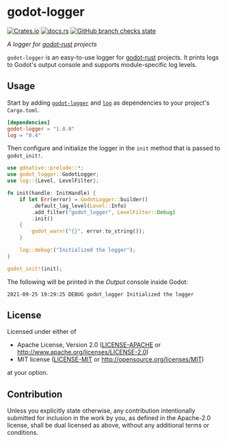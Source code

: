 # godot-logger

[![Crates.io](https://img.shields.io/crates/v/godot-logger)](https://crates.io/crates/godot-logger)
[![docs.rs](https://img.shields.io/docsrs/godot-logger)](https://docs.rs/godot-logger)
[![GitHub branch checks state](https://img.shields.io/github/checks-status/jdno/godot-logger/main)](https://github.com/jdno/godot-logger/actions)

_A logger for [godot-rust] projects_

`godot-logger` is an easy-to-use logger for [godot-rust] projects. It prints
logs to Godot's output console and supports module-specific log levels.

## Usage

Start by adding [`godot-logger`] and [`log`] as dependencies to your project's
`Cargo.toml`.

```toml
[dependencies]
godot-logger = "1.0.0"
log = "0.4"
```

Then configure and initialize the logger in the `init` method that is passed to
`godot_init!`.

```rust
use gdnative::prelude::*;
use godot_logger::GodotLogger;
use log::{Level, LevelFilter};

fn init(handle: InitHandle) {
    if let Err(error) = GodotLogger::builder()
        .default_log_level(Level::Info)
        .add_filter("godot_logger", LevelFilter::Debug)
        .init()
    {
        godot_warn!("{}", error.to_string());
    }

    log::debug!("Initialized the logger");
}

godot_init!(init);
```

The following will be printed in the _Output_ console inside Godot:

```text
2021-09-25 19:29:25 DEBUG godot_logger Initialized the logger
```

## License

Licensed under either of

- Apache License, Version 2.0 ([LICENSE-APACHE](LICENSE-APACHE) or <http://www.apache.org/licenses/LICENSE-2.0>)
- MIT license ([LICENSE-MIT](LICENSE-MIT) or <http://opensource.org/licenses/MIT>)

at your option.

## Contribution

Unless you explicitly state otherwise, any contribution intentionally submitted
for inclusion in the work by you, as defined in the Apache-2.0 license, shall be
dual licensed as above, without any additional terms or conditions.

[`godot-logger`]: https://crates.io/crates/godot-logger
[`godot_print!`]: https://docs.rs/gdnative/latest/gdnative/macro.godot_print.html
[godot-rust]: https://godot-rust.github.io
[`log`]: https://crates.io/crates/log
